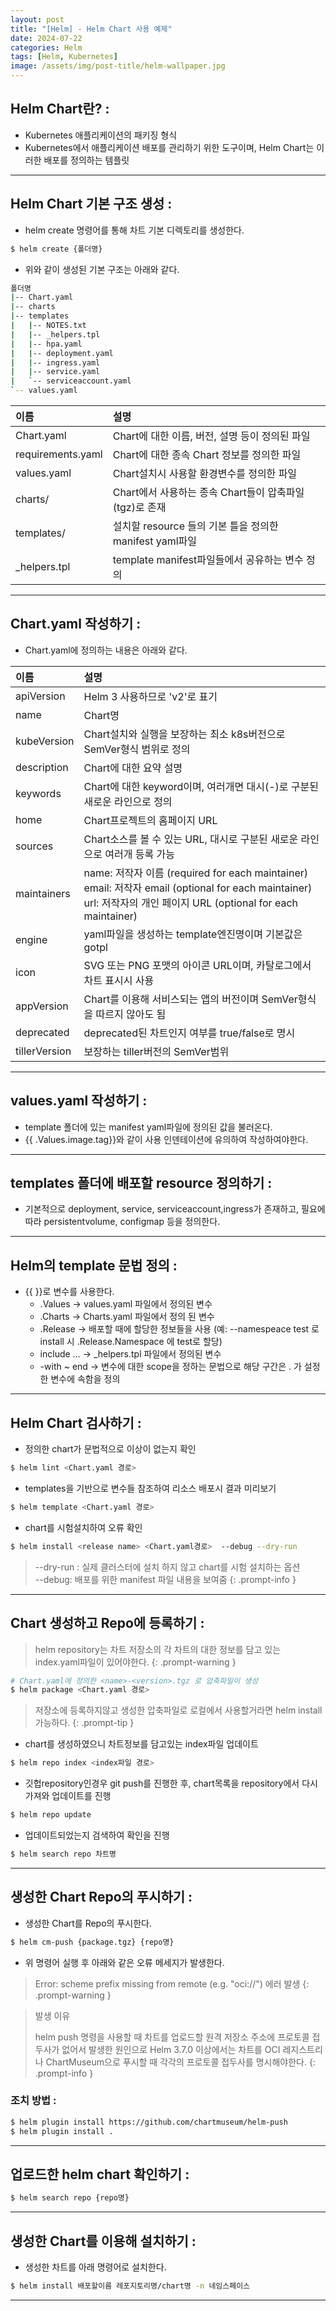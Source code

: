 ```yaml
---
layout: post
title: "[Helm] - Helm Chart 사용 예제"
date: 2024-07-22
categories: Helm
tags: [Helm, Kubernetes]
image: /assets/img/post-title/helm-wallpaper.jpg
---
```


## Helm Chart란? :
- Kubernetes 애플리케이션의 패키징 형식
- Kubernetes에서 애플리케이션 배포를 관리하기 위한 도구이며, Helm Chart는 이러한 배포를 정의하는 템플릿

* * *

## Helm Chart 기본 구조 생성 :
- helm create 명령어를 통해 차트 기본 디렉토리를 생성한다.

```bash
$ helm create {폴더명}
```

- 위와 같이 생성된 기본 구조는 아래와 같다.

```bash
폴더명
|-- Chart.yaml
|-- charts
|-- templates
|   |-- NOTES.txt
|   |-- _helpers.tpl
|   |-- hpa.yaml
|   |-- deployment.yaml
|   |-- ingress.yaml
|   |-- service.yaml
|   `-- serviceaccount.yaml
`-- values.yaml
```

| 이름              | 설명              |
| :---------------- | :-------------------------------------------- |
| Chart.yaml        | Chart에 대한 이름, 버전, 설명 등이 정의된 파일 |
| requirements.yaml | Chart에 대한 종속 Chart 정보를 정의한 파일 |
| values.yaml       | Chart설치시 사용할 환경변수를 정의한 파일 |
| charts/           | Chart에서 사용하는 종속 Chart들이 압축파일(tgz)로 존재 |
| templates/        | 설치할 resource 들의 기본 틀을 정의한 manifest yaml파일 |
| _helpers.tpl      | template manifest파일들에서 공유하는 변수 정의 |

* * *

## Chart.yaml 작성하기 :
- Chart.yaml에 정의하는 내용은 아래와 같다.

| 이름 | 설명 |
| :---------------- | :-------------------------------------------- |
| apiVersion | Helm 3 사용하므로 'v2'로 표기 |
| name | Chart명 |
| kubeVersion | Chart설치와 실행을 보장하는 최소 k8s버전으로 SemVer형식 범위로 정의 |
| description | Chart에 대한 요약 설명 |
| keywords | Chart에 대한 keyword이며, 여러개면 대시(-)로 구분된 새로운 라인으로 정의 |
| home | Chart프로젝트의 홈페이지 URL |
| sources | Chart소스를 볼 수 있는 URL, 대시로 구분된 새로운 라인으로 여러개 등록 가능 |
| maintainers | name: 저작자 이름 (required for each maintainer)<br>email: 저작자 email (optional for each maintainer)<br>url: 저작자의 개인 페이지 URL (optional for each maintainer) |
| engine | yaml파일을 생성하는 template엔진명이며 기본값은 gotpl |
| icon | SVG 또는 PNG 포맷의 아이콘 URL이며, 카탈로그에서 차트 표시시 사용 |
| appVersion | Chart를 이용해 서비스되는 앱의 버전이며 SemVer형식을 따르지 않아도 됨 |
| deprecated | deprecated된 차트인지 여부를 true/false로 명시 |
| tillerVersion | 보장하는 tiller버전의 SemVer범위 |

* * *

## values.yaml 작성하기 :
- template 폴더에 있는 manifest yaml파일에 정의된 값을 불러온다.
- \{\{ .Values.image.tag\}\}와 같이 사용  인덴테이션에 유의하여 작성하여야한다.

* * *

## templates 폴더에 배포할 resource 정의하기 :
- 기본적으로 deployment, service, serviceaccount,ingress가 존재하고, 필요에 따라 persistentvolume, configmap 등을 정의한다.

* * *

## Helm의 template 문법 정의 :
- \{\{ \}\}로 변수를 사용한다.
  - .Values -> values.yaml 파일에서 정의된 변수
  - .Charts -> Charts.yaml 파일에서 정의 된 변수
  - .Release -> 배포할 때에 할당한 정보들을 사용 (예: --namespeace test 로 install 시 .Release.Namespace 에 test로 할당)
  - include … -> _helpers.tpl 파일에서 정의된 변수
  - -with ~ end -> 변수에 대한 scope을 정하는 문법으로 해당 구간은 . 가 설정한 변수에 속함을 정의

* * *

## Helm Chart 검사하기 :
- 정의한 chart가 문법적으로 이상이 없는지 확인

```bash
$ helm lint <Chart.yaml 경로>
```

- templates을 기반으로 변수들 참조하여 리소스 배포시 결과 미리보기

```bash
$ helm template <Chart.yaml 경로>
```

- chart를 시험설치하여 오류 확인

```bash
$ helm install <release name> <Chart.yaml경로>  --debug --dry-run
```
> --dry-run : 실제 클러스터에 설치 하지 않고 chart를 시험 설치하는 옵션 <br>
> --debug: 배포를 위한 manifest 파일 내용을 보여줌
{: .prompt-info }

* * *

## Chart 생성하고 Repo에 등록하기 :
> helm repository는 차트 저장소의 각 차트의 대한 정보를 담고 있는 index.yaml파일이 있어야한다.
{: .prompt-warning }

```bash
# Chart.yaml에 정의한 <name>-<version>.tgz 로 압축파일이 생성
$ helm package <Chart.yaml 경로>
```

> 저장소에 등록하지않고 생성한 압축파일로 로컬에서 사용할거라면 helm install <name> 가능하다.
{: .prompt-tip }

- chart를 생성하였으니 차트정보를 담고있는 index파일 업데이트

```bash
$ helm repo index <index파일 경로>
```

- 깃헙repository인경우 git push를 진행한 후, chart목록을 repository에서 다시 가져와 업데이트를 진행

```bash
$ helm repo update
```

- 업데이트되었는지 검색하여 확인을 진행

```bash
$ helm search repo 차트명
```

* * *

## 생성한 Chart Repo의 푸시하기 :
- 생성한 Chart를 Repo의 푸시한다.

```bash
$ helm cm-push {package.tgz} {repo명}
```

- 위 명령어 실행 후 아래와 같은 오류 메세지가 발생한다.

> Error: scheme prefix missing from remote (e.g. "oci://") 에러 발생
{: .prompt-warning }

> 발생 이유
>
> helm push 명령을 사용할 때 차트를 업로드할 원격 저장소 주소에 프로토콜 접두사가 없어서 발생한 원인으로
> Helm 3.7.0 이상에서는 차트를 OCI 레지스트리나 ChartMuseum으로 푸시할 때 각각의 프로토콜 접두사를 명시해야한다.
{: .prompt-info }

### 조치 방법 :
```bash
$ helm plugin install https://github.com/chartmuseum/helm-push
$ helm plugin install .
```

* * *

## 업로드한 helm chart 확인하기 :
```bash
$ helm search repo {repo명}
```

* * *

## 생성한 Chart를 이용해 설치하기 :
- 생성한 차트를 아래 명령어로 설치한다.

```bash
$ helm install 배포할이름 레포지토리명/chart명 -n 네임스페이스
```

* * *